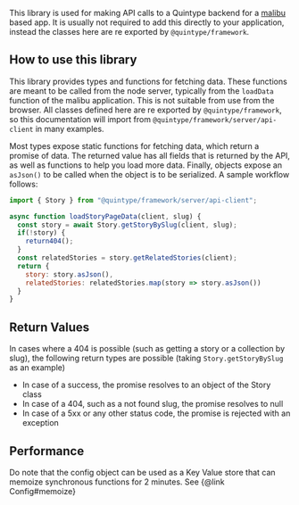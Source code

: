 This library is used for making API calls to a Quintype backend for a [malibu](https://github.com/quintype/malibu) based app. It is usually not required to add this directly to your application, instead the classes here are re exported by `@quintype/framework`.

## How to use this library

This library provides types and functions for fetching data. These functions are meant to be called from the node server, typically from the `loadData` function of the malibu application. This is not suitable from use from the browser. All classes defined here are re exported by `@quintype/framework`, so this documentation will import from `@quintype/framework/server/api-client` in many examples.

Most types expose static functions for fetching data, which return a promise of data. The returned value has all fields that is returned by the API, as well as functions to help you load more data. Finally, objects expose an `asJson()` to be called when the object is to be serialized. A sample workflow follows:

```javascript
import { Story } from "@quintype/framework/server/api-client";

async function loadStoryPageData(client, slug) {
  const story = await Story.getStoryBySlug(client, slug);
  if(!story) {
    return404();
  }
  const relatedStories = story.getRelatedStories(client);
  return {
    story: story.asJson(),
    relatedStories: relatedStories.map(story => story.asJson())
  }
}
```

## Return Values

In cases where a 404 is possible (such as getting a story or a collection by slug), the following return types are possible (taking `Story.getStoryBySlug` as an example)

* In case of a success, the promise resolves to an object of the Story class
* In case of a 404, such as a not found slug, the promise resolves to null
* In case of a 5xx or any other status code, the promise is rejected with an exception

## Performance

Do note that the config object can be used as a Key Value store that can memoize synchronous functions for 2 minutes. See {@link Config#memoize}

